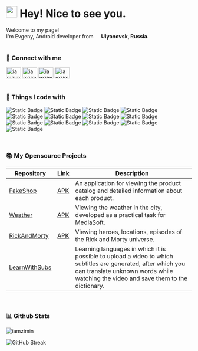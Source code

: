 <h1><img src="https://emojis.slackmojis.com/emojis/images/1531849430/4246/blob-sunglasses.gif?1531849430" width="30"/> Hey! Nice to see you.</h1>


<p>Welcome to my page! </br> I'm Evgeny, Android developer from <img src="https://www.svgrepo.com/show/401732/flag-for-russia.svg" width="13"/> <b>Ulyanovsk, Russia.</b>
<br>
<br>


### 🤙 Connect with me
<p align="left">
<a href="https://t.me/iamzimin" target="blank"><img align="center" src="https://www.svgrepo.com/show/452115/telegram.svg" alt="iamzimin" height="30" width="40" /></a>
<a href="https://instagram.com/iamzimin" target="blank"><img align="center" src="https://www.svgrepo.com/show/452229/instagram-1.svg" alt="iamzimin" height="30" width="40" /></a>
<a href="https://vk.com/iamzimin" target="blank"><img align="center" src="https://www.svgrepo.com/show/303449/vk-1-logo.svg" alt="iamzimin" height="30" width="40" /></a>
<a href="https://www.reddit.com/user/iamzimin/" target="blank"><img align="center" src="https://www.svgrepo.com/show/452094/reddit.svg" alt="iamzimin" height="30" width="40" /></a>
<br>
<br>


### 🔨 Things I code with
![Static Badge](https://img.shields.io/badge/Kotlin-%237F52FF?style=for-the-badge&logo=Kotlin&logoColor=white)
![Static Badge](https://img.shields.io/badge/Clean%20Architecture-%23FE7B7B?style=for-the-badge&logo=circleci&logoColor=white)
![Static Badge](https://img.shields.io/badge/Jetpack%20Compose-%234285F4?style=for-the-badge&logo=jetpackcompose&logoColor=white)
![Static Badge](https://img.shields.io/badge/XML-%234DA651?style=for-the-badge&logoColor=white)
![Static Badge](https://img.shields.io/badge/Coroutine-%23191463?style=for-the-badge&logoColor=white)
![Static Badge](https://img.shields.io/badge/Retrofit-%2348B983?style=for-the-badge&logo=framework&logoColor=white)
![Static Badge](https://img.shields.io/badge/Ktor-%23087CFA?style=for-the-badge&logo=ktor&logoColor=white)
![Static Badge](https://img.shields.io/badge/Room-%2365BAB6?style=for-the-badge&logo=databricks&logoColor=white)
![Static Badge](https://img.shields.io/badge/Dagger-%234A2296?style=for-the-badge&logoColor=white)
![Static Badge](https://img.shields.io/badge/MVVM-red?style=for-the-badge&logoColor=white)
![Static Badge](https://img.shields.io/badge/Pagination-green?style=for-the-badge&logoColor=white)
![Static Badge](https://img.shields.io/badge/JUnit-%2325A162?style=for-the-badge&logo=junit5&logoColor=white)
![Static Badge](https://img.shields.io/badge/Mockito-%236EA61F?style=for-the-badge&logo=mocha&logoColor=white)

<br>


### 📚 My Opensource Projects
| Repository                                                                                | Link                                                                                                            | Description                                        |
| ----------------------------------------------------------------------------------------- | --------------------------------------------------------------------------------------------------------------- | -------------------------------------------------- |
| [FakeShop](https://github.com/iamzimin/FakeShop)                                            | [APK](https://github.com/iamzimin/FakeShop/releases/latest)                                                   | An application for viewing the product catalog and detailed information about each product.|
| [Weather](https://github.com/iamzimin/Weather)                                            | [APK](https://github.com/iamzimin/Weather/releases/latest)                                                      | Viewing the weather in the city, developed as a practical task for MediaSoft.|
| [RickAndMorty](https://github.com/iamzimin/RickAndMorty)                                  | [APK](https://github.com/iamzimin/RickAndMorty/releases/latest)                                                 | Viewing heroes, locations, episodes of the Rick and Morty universe.|
| [LearnWithSubs](https://github.com/iamzimin/LearnWithSubs)                                |                                                                                                                 | Learning languages in which it is possible to upload a video to which subtitles are generated, after which you can translate unknown words while watching the video and save them to the dictionary.|
<br>


### 📊 Github Stats
<img src="https://github-readme-stats.vercel.app/api?username=iamzimin&show_icons=true&theme=dracula" alt="iamzimin">

![GitHub Streak](http://github-readme-streak-stats.herokuapp.com?user=iamzimin&theme=dracula&background=dracula)

  
